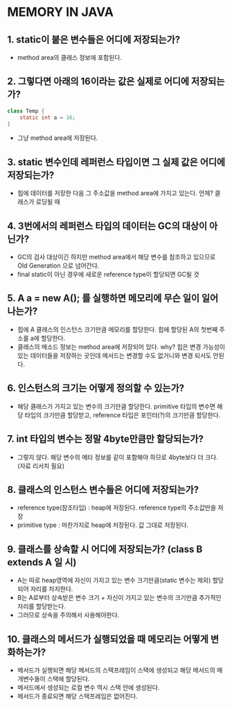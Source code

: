 # MEMORY IN JAVA

## 1. static이 붙은 변수들은 어디에 저장되는가?
- method area의 클래스 정보에 포함된다.

## 2. 그렇다면 아래의 16이라는 값은 실제로 어디에 저장되는가?
```java
class Temp {
    static int a = 16;
}
```
- 그냥 method area에 저장된다.

## 3. static 변수인데 레퍼런스 타입이면 그 실제 값은 어디에 저장되는가?
- 힙에 데이터를 저장한 다음 그 주소값을 method area에 가지고 있는다. 언제? 클래스가 로딩될 때

## 4. 3번에서의 레퍼런스 타입의 데이터는 GC의 대상이 아닌가?
- GC의 검사 대상이긴 하지만 method area에서 해당 변수를 참조하고 있으므로 Old Generation 으로 넘어간다.
- final static이 아닌 경우에 새로운 reference type이 할당되면 GC될 것

## 5. A a = new A(); 를 실행하면 메모리에 무슨 일이 일어나는가?
- 힙에 A 클래스의 인스턴스 크기만큼 메모리를 할당한다. 힙에 할당된 A의 첫번째 주소를 a에 할당한다.
- 클래스의 메소드 정보는 method area에 저장되어 있다. why? 힙은 변경 가능성이 있는 데이터들을 저장하는 곳인데 메서드는 변경할 수도 없거니와 변경 되서도 안된다.

## 6. 인스턴스의 크기는 어떻게 정의할 수 있는가?
- 해당 클래스가 가지고 있는 변수의 크기만큼 할당한다. primitive 타입의 변수면 해당 타입의 크기만큼 할당받고, reference 타입은 포인터(?)의 크기만큼 할당한다.

## 7. int 타입의 변수는 정말 4byte만큼만 할당되는가?
- 그렇지 않다. 해당 변수의 메타 정보를 같이 포함해야 하므로 4byte보다 더 크다. (자료 리서치 필요)

## 8. 클래스의 인스턴스 변수들은 어디에 저장되는가?
- reference type(참조타입) : heap에 저장된다. reference type의 주소값만을 저장
- primitive type : 마찬가지로 heap에 저장된다. 값 그대로 저장된다.

## 9. 클래스를 상속할 시 어디에 저장되는가? (class B extends A 일 시)
- A는 따로 heap영역에 자신이 가지고 있는 변수 크기만큼(static 변수는 제외) 할당되어 자리를 차지한다.
- B는 A로부터 상속받은 변수 크기 + 자신이 가지고 있는 변수의 크기만큼 추가적인 자리를 할당받는다.
- 그러므로 상속을 주의해서 사용해야한다.

## 10. 클래스의 메서드가 실행되었을 때 메모리는 어떻게 변화하는가?
- 메서드가 실행되면 해당 메서드의 스택프레임이 스택에 생성되고 해당 메서드의 매개변수들이 스택에 할당된다.
- 메서드에서 생성되는 로컬 변수 역시 스택 안에 생성된다.
- 메서드가 종료되면 해당 스택프레임은 없어진다.


